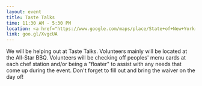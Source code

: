 ```yaml
---
layout: event
title: Taste Talks
time: 11:30 AM - 5:30 PM
location: <a href="https://www.google.com/maps/place/State+of+New+York-+East+River+State+Park/@40.7214081,-73.9620691,17z/data=!3m1!4b1!4m5!3m4!1s0x89c25967ceaeb3ff:0x8bf08dcca1ee2603!8m2!3d40.7214081!4d-73.9620691">East River State Park</a>, Brooklyn
link: goo.gl/XvgcUA
---
```

We will be helping out at Taste Talks. Volunteers mainly will be located at the All-Star BBQ. Volunteers will be checking off peoples' menu cards at each chef station and/or being a "floater" to assist with any needs that come up during the event. Don't forget to fill out and bring the waiver on the day of!